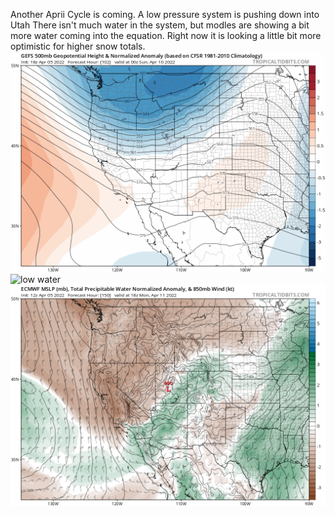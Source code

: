Another Aprii Cycle is coming. A low pressure system is pushing down into Utah There isn't much water in the system, but modles are showing a bit more water coming into the equation. Right now it is looking a little bit more optimistic for higher snow totals. 
![low pressure](images/gfs-ens_z500aNorm_wus_fh102-204.gif) ![low water](iimages/gfs-ens_mslp_pwata_wus_fh102-192.gif) 
![potential water](images/ecmwf_mslp_pwata_wus_50.png) 
